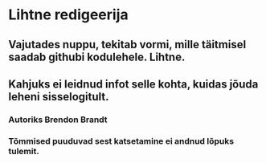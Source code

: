 # Lihtne redigeerija

## Vajutades nuppu, tekitab vormi, mille täitmisel saadab githubi kodulehele. Lihtne.

## Kahjuks ei leidnud infot selle kohta, kuidas jõuda leheni sisselogitult.

### Autoriks Brendon Brandt

### Tõmmised puuduvad sest katsetamine ei andnud lõpuks tulemit.